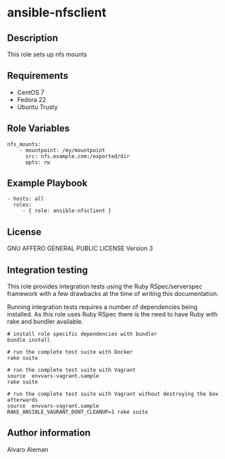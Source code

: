 # ansible-nfsclient

## Description

This role sets up nfs mounts

## Requirements

* CentOS 7
* Fedora 22
* Ubuntu Trusty

## Role Variables

    nfs_mounts:
        - mountpoint: /my/mountpoint
          src: nfs.example.com:/exported/dir
          opts: rw

## Example Playbook

    - hosts: all
      roles:
         - { role: ansible-nfsclient }

## License

GNU AFFERO GENERAL PUBLIC LICENSE Version 3

## Integration testing

This role provides integration tests using the Ruby RSpec/serverspec framework
with a few drawbacks at the time of writing this documentation.

Running integration tests requires a number of dependencies being
installed. As this role uses Ruby RSpec there is the need to have
Ruby with rake and bundler available.

    # install role specific dependencies with bundler
    bundle install

<!-- -->

    # run the complete test suite with Docker
    rake suite

<!-- -->

    # run the complete test suite with Vagrant
    source  envvars-vagrant.sample
    rake suite

    # run the complete test suite with Vagrant without destroying the box afterwards
    source  envvars-vagrant.sample
    RAKE_ANSIBLE_VAGRANT_DONT_CLEANUP=1 rake suite


## Author information

Alvaro Aleman


<!-- vim: set nofen ts=4 sw=4 et: -->
